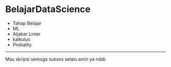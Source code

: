 # BelajarDataScience
- Tahap Belajar
- ML
- Aljabar Linier
- kalkulus
- Probality
<hr>
Mau skripsi
semoga sukses selalu
amin
ya robb
